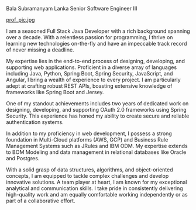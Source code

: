 Bala Subramanyam Lanka
Senior Software Engineer III

[prof_pic.jpg](assets%2Fimg%2Fmain%2Fprof_pic.jpg)

I am a seasoned Full Stack Java Developer with a rich background spanning over a decade. With a relentless passion for programming, I thrive on learning new technologies on-the-fly and have an impeccable track record of never missing a deadline.

My expertise lies in the end-to-end process of designing, developing, and supporting web applications. Proficient in a diverse array of languages including Java, Python, Spring Boot, Spring Security, JavaScript, and Angular, I bring a wealth of experience to every project. I am particularly adept at crafting robust REST APIs, boasting extensive knowledge of frameworks like Spring Boot and Jersey.

One of my standout achievements includes two years of dedicated work on designing, developing, and supporting OAuth 2.0 frameworks using Spring Security. This experience has honed my ability to create secure and reliable authentication systems.

In addition to my proficiency in web development, I possess a strong foundation in Multi-Cloud platforms (AWS, GCP) and Business Rule Management Systems such as JRules and IBM ODM. My expertise extends to BOM Modeling and data management in relational databases like Oracle and Postgres.

With a solid grasp of data structures, algorithms, and object-oriented concepts, I am equipped to tackle complex challenges and develop innovative solutions. A team player at heart, I am known for my exceptional analytical and communication skills. I take pride in consistently delivering high-quality work and am equally comfortable working independently or as part of a collaborative effort.